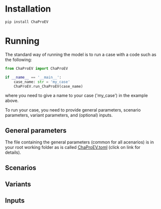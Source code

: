 # Installation
```
pip install ChaProEV
```

# Running

The standard way of running the model is to run a case with a code such as
the following:

```python
from ChaProEV import ChaProEV

if __name__ == '__main__':
    case_name: str = 'my_case'
    ChaProEV.run_ChaProEV(case_name)
```

where you need to give a name to your case ('my_case') in the example above.

To run your case, you need to provide general parameters,
scenario parameters, variant parameters, and (optional) inputs.
 
 ## General parameters
The file containing the general parameters (common for all acenarios) is
in your root working folder as is called 
[ChaProEV.toml](general_parameters.md) (click on link for details).
 ## Scenarios

 ## Variants

 ## Inputs
